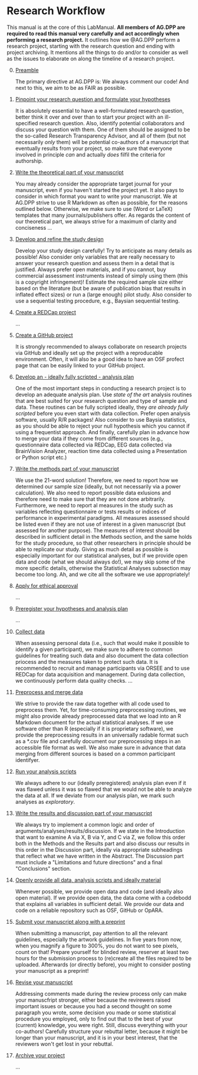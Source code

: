 # Research Workflow

This manual is at the core of this LabManual. **All members of AG.DPP are required to read this manual very carefully and act accordingly when performing a research project.** It outlines how we @AG.DPP perform a research project, starting with the research question and ending with project archiving. It mentions all the things to do and/or to consider as well as the issues to elaborate on along the timeline of a research project.


0. [Preamble](00_Preamble.md)

   The primary directive at AG.DPP is: We always comment our code! And next to this, we aim to be as FAIR as possible.

1. [Pinpoint your research question and formulate your hypotheses](01_Research_question.md)
   
   It is absolutely essential to have a well-formulated research question, better think it over and over than to start your project with an ill-specified research question. Also, identify potential collaborators and discuss your question with them. One of them should be assigned to be the so-called Research Transparency Advisor, and all of them (but not necessarily *only* them) will be potential co-authors of a manuscript that eventually results from your project, so make sure that everyone involved in principle *can* and actually *does* filfil the criteria for authorship.
   
2. [Write the theoretical part of your manuscript](02_Theoretical_part.md)
   
   You may already consider the appropriate target journal for your manuscript, even if you haven't started the project yet. It also pays to consider in which format you want to write your manuscript. We at AG.DPP strive to use R Markdown as often as possible, for the reasons outlined below. Otherwise, we make sure to use (Word or LaTeX) templates that many journals/publishers offer. As regards the content of our theoretical part, we always strive for a maximum of clarity and conciseness ...

3. [Develop and refine the study design](03_Study_design.md)

   Develop your study design carefully! Try to anticipate as many details as possible! Also consider only variables that are really necessary to answer your research question and assess them in a detail that is justified. Always prefer open materials, and if you cannot, buy commercial assessment instruments instead of simply using them (this is a copyright infringement)! Estimate the required sample size either based on the literature (but be aware of publication bias that results in inflated effect sizes) or run a (large enough) pilot study. Also consider to use a sequential testing procedure, e.g., Baysian sequential testing.

4. [Create a REDCap project](04_REDCap_project.md)

   ...

5. [Create a GitHub project](05_GitHub_project.md)
   
   It is strongly recommended to always collaborate on research projects via GitHub and ideally set up the project with a reproducable environment. Often, it will also be a good idea to have an OSF profect page that can be easily linked to your GitHub project.

6. [Develop an - ideally fully scripted - analysis plan](06_Analysis_plan.md)
   
   One of the most important steps in conducting a research project is to develop an adequate analysis plan. Use *state of the art* analysis routines that are best suited for your research question and type of sample and data. These routines can be fully scripted ideally, they *are already fully scripted* before you even start with data collection. Prefer open analysis software, usually R/R packages! Also consider to use Baysia statistics, as you should be able to reject your null hypothesis which you cannot if using a frequentist approach. And finally, carefully plan in advance how to merge your data if they come from different sources (e.g., questionnaire data collected via REDCap, EEG data collected via BrainVision Analyzer, reaction time data collected using a Presentation or Python script etc.)

7. [Write the methods part of your manuscript](07_Methods_part.md)

   We use the 21-word solution! Therefore, we need to report how we determined our sample size (ideally, but not necessarily via a power calculation). We also need to report possible data exlusions and therefore need to make sure that they are not done arbitrarily. Furthermore, we need to report al measures in the study such as variables reflecting questionnaire or tests results or indices of performance in experimental paradigms. All measures assessed should be listed even if they are not use of interest in a given manuscript (but assessed for another purpose). The measures of interest should be described in sufficient detail in the Methods section, and the same holds for the study procedure, so that other researchers in principle should be able to replicate our study. Giving as much detail as possible is especially important for our statistical analyses, but if we provide open data and code (what we should always do!), we may skip some of the more specific details, otherwise the Statistical Analyses subsection may become too long. Ah, and we cite all the software we use appropriately!

8. [Apply for ethical approval](08_Ethical_approval.md)

   ...

9. [Preregister your hypotheses and analysis plan](09_Preregistration.md)

   ...

10. [Collect data](10_Data_collection.md)

      When assessing personal data (i.e., such that would make it possible to identify a given participant), we make sure to adhere to common guidelines for treating such data and also document the data collection priocess and the measures taken to protect such data. It is recommended to recruit and manage participants via ORSEE and to use REDCap for data acquisition and management. During data collection, we continuously perform data quality checks. ...

11. [Preprocess and merge data](11_Preprocessing.md)
    
    We strive to provide the raw data together with all code used to preprocess them. Yet, for time-consuming preprocessing routines, we might also provide already preprocessed data that we load into an R Markdown document for the actual statistical analyses. If we use software other than R (especially if it is proprietary software), we provide the preprocessing results in an universally radable format such as a \*.csv file and carefully document our preprocessing steps in an accessible file format as well. We also make sure in advance that data merging from different sources is based on a common participant identifyer.

12. [Run your analysis scripts](12_Data_analysis.md)

    We always adhere to our (ideally preregistered) analysis plan even if it was flawed unless it was so flawed that we would not be able to analyze the data at all. If we deviate from our analysis plan, we mark such analyses as *exploratory*.

13. [Write the results and discussion part of your manuscript](13_Results_and_discussion.md)
    
    We always try to implement a common logic and order of arguments/analyses/results/discussion. If we state in the Introduction that want to examine A via X, B via Y, and C via Z, we follow this order both in the Methods and the Results part and also discuss our results in this order in the Discussion part, ideally via appropriate subheadings that reflect what we have written in the Abstract. The Discussion part must include a "Limitations and future directions" and a final "Conclusions" section.

14. [Openly provide all data, analysis scripts and ideally material](14_Open_data_and_code.md)

    Whenever possible, we provide open data and code (and ideally also open material). If we provide open data, the data come with a codebodd that explains all variables in sufficient detail. We provide our data and code on a reliable repository such as OSF, GitHub or OpARA.

15. [Submit your manuscript along with a preprint](15_Manuscript_submission.md)

      When submitting a manuscript, pay attention to all the relevant guidelines, especially the artwork guidelines. In five years from now, when you magnify a figure to 300%, you do not want to see pixels, count on that! Prepare yourself for blinded review, reserver at least two hours for the submission process to (re)create all the files required to be uploaded. Afterwards (or directly before), you might to consider posting your manuscript as a preprint!

16. [Revise your manuscript](16_Manuscript_revision.md)

      Addressing comments made during the review process only can make your manuscfript stronger, either because the revirewers raised important issues or because you had a second thought on some paragraph you wrote, some decision you made or some statistical procedure you employed, only to find out that to the best of your (current) knowledge, you were right. Still, discuss everything with your co-authors! Carefully structure your rebuttal letter, because it might be longer than your manuscript, and it is in your best interest, that the reviewers won't get lost in your rebuttal.

17. [Archive your project](17_Project_archiving.md)

     ...

